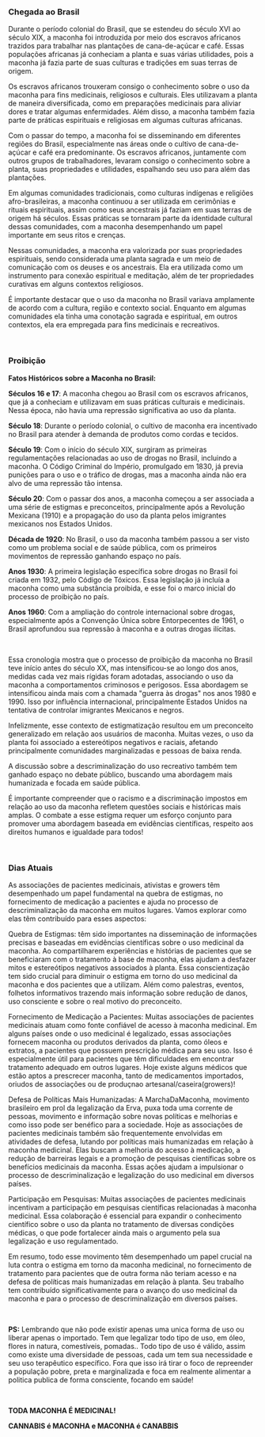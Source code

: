 
### **Chegada ao Brasil**
Durante o período colonial do Brasil, que se estendeu do século XVI ao século XIX, a maconha foi introduzida por meio dos escravos africanos trazidos para trabalhar nas plantações de cana-de-açúcar e café. Essas populações africanas já conheciam a planta e suas várias utilidades, pois a maconha já fazia parte de suas culturas e tradições em suas terras de origem.

Os escravos africanos trouxeram consigo o conhecimento sobre o uso da maconha para fins medicinais, religiosos e culturais. Eles utilizavam a planta de maneira diversificada, como em preparações medicinais para aliviar dores e tratar algumas enfermidades. Além disso, a maconha também fazia parte de práticas espirituais e religiosas em algumas culturas africanas.

Com o passar do tempo, a maconha foi se disseminando em diferentes regiões do Brasil, especialmente nas áreas onde o cultivo de cana-de-açúcar e café era predominante. Os escravos africanos, juntamente com outros grupos de trabalhadores, levaram consigo o conhecimento sobre a planta, suas propriedades e utilidades, espalhando seu uso para além das plantações.

Em algumas comunidades tradicionais, como culturas indígenas e religiões afro-brasileiras, a maconha continuou a ser utilizada em cerimônias e rituais espirituais, assim como seus ancestrais já faziam em suas terras de origem há séculos. Essas práticas se tornaram parte da identidade cultural dessas comunidades, com a maconha desempenhando um papel importante em seus ritos e crenças.

Nessas comunidades, a maconha era valorizada por suas propriedades espirituais, sendo considerada uma planta sagrada e um meio de comunicação com os deuses e os ancestrais. Ela era utilizada como um instrumento para conexão espiritual e meditação, além de ter propriedades curativas em alguns contextos religiosos.

É importante destacar que o uso da maconha no Brasil variava amplamente de acordo com a cultura, região e contexto social. Enquanto em algumas comunidades ela tinha uma conotação sagrada e espiritual, em outros contextos, ela era empregada para fins medicinais e recreativos.


</br>

### **Proibição**

**Fatos Históricos sobre a Maconha no Brasil:**

**Séculos 16 e 17**: A maconha chegou ao Brasil com os escravos africanos, que já a conheciam e utilizavam em suas práticas culturais e medicinais. Nessa época, não havia uma repressão significativa ao uso da planta.

**Século 18**: Durante o período colonial, o cultivo de maconha era incentivado no Brasil para atender à demanda de produtos como cordas e tecidos.

**Século 19**: Com o início do século XIX, surgiram as primeiras regulamentações relacionadas ao uso de drogas no Brasil, incluindo a maconha. O Código Criminal do Império, promulgado em 1830, já previa punições para o uso e o tráfico de drogas, mas a maconha ainda não era alvo de uma repressão tão intensa.

**Século 20**: Com o passar dos anos, a maconha começou a ser associada a uma série de estigmas e preconceitos, principalmente após a Revolução Mexicana (1910) e a propagação do uso da planta pelos imigrantes mexicanos nos Estados Unidos.

**Década de 1920**: No Brasil, o uso da maconha também passou a ser visto como um problema social e de saúde pública, com os primeiros movimentos de repressão ganhando espaço no país.

**Anos 1930**: A primeira legislação específica sobre drogas no Brasil foi criada em 1932, pelo Código de Tóxicos. Essa legislação já incluía a maconha como uma substância proibida, e esse foi o marco inicial do processo de proibição no país.

**Anos 1960**: Com a ampliação do controle internacional sobre drogas, especialmente após a Convenção Única sobre Entorpecentes de 1961, o Brasil aprofundou sua repressão à maconha e a outras drogas ilícitas.

</br>

Essa cronologia mostra que o processo de proibição da maconha no Brasil teve início antes do século XX, mas intensificou-se ao longo dos anos, medidas cada vez mais rígidas foram adotadas, associando o uso da maconha a comportamentos criminosos e perigosos. Essa abordagem se intensificou ainda mais com a chamada "guerra às drogas" nos anos 1980 e 1990. Isso por influência internacional, principalmente Estados Unidos na tentativa de controlar imigrantes Mexicanos e negros.

Infelizmente, esse contexto de estigmatização resultou em um preconceito generalizado em relação aos usuários de maconha. Muitas vezes, o uso da planta foi associado a estereótipos negativos e raciais, afetando principalmente comunidades marginalizadas e pessoas de baixa renda.

A discussão sobre a descriminalização do uso recreativo também tem ganhado espaço no debate público, buscando uma abordagem mais humanizada e focada em saúde pública.

É importante compreender que o racismo e a discriminação impostos em relação ao uso da maconha refletem questões sociais e históricas mais amplas. O combate a esse estigma requer um esforço conjunto para promover uma abordagem baseada em evidências científicas, respeito aos direitos humanos e igualdade para todos!

</br>

### **Dias Atuais**

As associações de pacientes medicinais, ativistas e growers têm desempenhado um papel fundamental na quebra de estigmas, no fornecimento de medicação a pacientes e ajuda no processo de descriminalização da maconha em muitos lugares. Vamos explorar como elas têm contribuído para esses aspectos:

Quebra de Estigmas: têm sido importantes na disseminação de informações precisas e baseadas em evidências científicas sobre o uso medicinal da maconha. Ao compartilharem experiências e histórias de pacientes que se beneficiaram com o tratamento à base de maconha, elas ajudam a desfazer mitos e estereótipos negativos associados à planta. Essa conscientização tem sido crucial para diminuir o estigma em torno do uso medicinal da maconha e dos pacientes que a utilizam. Além como palestras, eventos, folhetos informativos trazendo mais informação sobre redução de danos, uso consciente e sobre o real motivo do preconceito.

Fornecimento de Medicação a Pacientes: Muitas associações de pacientes medicinais atuam como fonte confiável de acesso à maconha medicinal. Em alguns países onde o uso medicinal é legalizado, essas associações fornecem maconha ou produtos derivados da planta, como óleos e extratos, a pacientes que possuem prescrição médica para seu uso. Isso é especialmente útil para pacientes que têm dificuldades em encontrar tratamento adequado em outros lugares. Hoje existe alguns médicos que estão aptos a prescrecer maconha, tanto de medicamentos importados, oriudos de associações ou de produçnao artesanal/caseira(growers)!

Defesa de Políticas Mais Humanizadas: A MarchaDaMaconha, movimento brasileiro em prol da legalização da Erva, puxa toda uma corrente de pessoas, movimento e informação sobre novas políticas e melhorias e como isso pode ser benéfico para a sociedade. Hoje as associações de pacientes medicinais também são frequentemente envolvidas em atividades de defesa, lutando por políticas mais humanizadas em relação à maconha medicinal. Elas buscam a melhoria do acesso à medicação, a redução de barreiras legais e a promoção de pesquisas científicas sobre os benefícios medicinais da maconha. Essas ações ajudam a impulsionar o processo de descriminalização e legalização do uso medicinal em diversos países.

Participação em Pesquisas: Muitas associações de pacientes medicinais incentivam a participação em pesquisas científicas relacionadas à maconha medicinal. Essa colaboração é essencial para expandir o conhecimento científico sobre o uso da planta no tratamento de diversas condições médicas, o que pode fortalecer ainda mais o argumento pela sua legalização e uso regulamentado.

Em resumo, todo esse movimento têm desempenhado um papel crucial na luta contra o estigma em torno da maconha medicinal, no fornecimento de tratamento para pacientes que de outra forma não teriam acesso e na defesa de políticas mais humanizadas em relação à planta. Seu trabalho tem contribuído significativamente para o avanço do uso medicinal da maconha e para o processo de descriminalização em diversos países.

</br>

**PS:**
Lembrando que não pode existir apenas uma unica forma de uso ou liberar apenas o importado. Tem que legalizar todo tipo de uso, em óleo, flores in natura, comestíveis, pomadas.. Todo tipo de uso é válido, assim como existe uma diversidade de pessoas, cada um tem sua necessidade e seu uso terapêutico específico. Fora que isso irá tirar o foco de repreender a população pobre, preta e marginalizada e foca em realmente alimentar a politica publica de forma consciente, focando em saúde!

</br>

**TODA MACONHA É MEDICINAL!** 

**CANNABIS é MACONHA e MACONHA é CANABBIS**




</br>
</br>
</br>